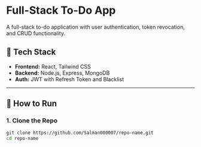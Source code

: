 # Full-Stack To-Do App

A full-stack to-do application with user authentication, token revocation, and CRUD functionality.

## 🔧 Tech Stack
- **Frontend:** React, Tailwind CSS
- **Backend:** Node.js, Express, MongoDB
- **Auth:** JWT with Refresh Token and Blacklist

---

## 🚀 How to Run

### 1. Clone the Repo

```bash
git clone https://github.com/Salman000007/repo-name.git
cd repo-name
